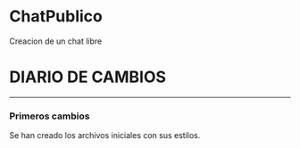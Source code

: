# ChatPublico
Creacion de un chat libre

<h1>DIARIO DE CAMBIOS</h1>
<hr>


<h3>Primeros cambios</h3>
Se han creado los archivos iniciales con sus estilos.